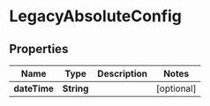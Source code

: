 

# LegacyAbsoluteConfig

## Properties

Name | Type | Description | Notes
------------ | ------------- | ------------- | -------------
**dateTime** | **String** |  |  [optional]




